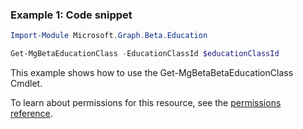 ### Example 1: Code snippet

```powershellImport-Module Microsoft.Graph.Beta.Education

Get-MgBetaEducationClass -EducationClassId $educationClassId
```
This example shows how to use the Get-MgBetaBetaEducationClass Cmdlet.
To learn about permissions for this resource, see the [permissions reference](/graph/permissions-reference).

